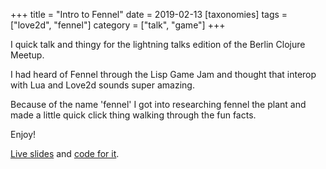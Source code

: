 +++
title = "Intro to Fennel"
date = 2019-02-13
[taxonomies]
tags = ["love2d", "fennel"]
category = ["talk", "game"]
+++

I quick talk and thingy for the lightning talks edition of the Berlin Clojure Meetup.

I had heard of Fennel through the Lisp Game Jam and thought that interop with Lua and Love2d sounds super amazing.

Because of the name 'fennel' I got into researching fennel the plant and made a little quick click thing walking through the fun facts.

Enjoy!

[Live slides](https://lislis.de/talks/fennel/) and [code for it](https://gitlab.com/lislis/talk-fennel-intro/).
